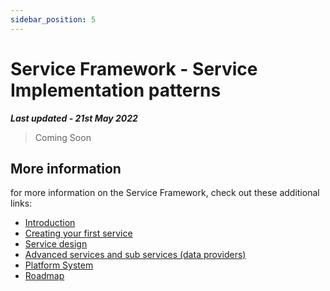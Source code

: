 ```yaml
---
sidebar_position: 5
---
```


# Service Framework - Service Implementation patterns

***Last updated - 21st May 2022***

> Coming Soon

## More information

for more information on the Service Framework, check out these additional links:

* [Introduction](./01_introduction.md)
* [Creating your first service](./02_getting_started.md)
* [Service design](./03_service_design.md)
* [Advanced services and sub services (data providers)](./04_advanced_services.md)
* [Platform System](./06_platform_system.md)
* [Roadmap](./07_roadmap.md)
